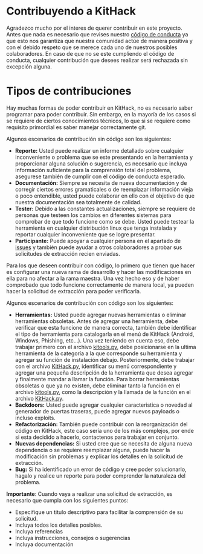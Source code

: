 # Contribuyendo a KitHack

Agradezco mucho por el interes de querer contribuir en este proyecto. Antes que nada es necesario que revises nuestro [código de conducta](https://github.com/AdrMXR/KitHack/blob/master/docs/CODE_OF_CONDUCT.md) ya que esto nos garantiza que nuestra comunidad actúe de manera positiva y con el debido respeto que se merece cada uno de nuestros posibles colaboradores. En caso de que no se este cumpliendo el código de conducta, cualquier contribución que desees realizar será rechazada sin excepción alguna.

# Tipos de contribuciones

Hay muchas formas de poder contribuir en KitHack, no es necesario saber programar para poder contribuir. Sin embargo, en la mayoría de los casos si se requiere de ciertos conocimientos técnicos, lo que si se requiere como requisito primordial es saber manejar correctamente git.

Algunos escenarios de contribución sin código son los siguientes:

* **Reporte:** Usted puede realizar un informe detallado sobre cualquier inconveniente o problema que se este presentando en la herramienta y proporcionar alguna solución o sugerencia, es necesario que incluya información suficiente para la comprensión total del problema, asegurese también de cumplir con el código de conducta esperado. 
* **Documentación:** Siempre se necesita de nueva documentación y de corregir ciertos errores gramaticales o de reemplazar información vieja o poco entendible, usted puede colaborar en ello con el objetivo de que nuestra documentación sea totalmente de calidad. 
* **Tester:** Debido a las constantes actualizaciones, siempre se requiere de personas que testeen los cambios en diferentes sistemas para comprobar de que todo funcione como se debe. Usted puede testear la herramienta en cualquier distribución linux que tenga instalada y reportar cualquier inconveniente que se logre presentar.
* **Participante:** Puede apoyar a cualquier persona en el apartado de [issues](https://github.com/AdrMXR/KitHack/issues) y también puede ayudar a otros colaboradores a probar sus solicitudes de extracción recien enviadas.

Para los que deseen contribuir con código, lo primero que tienen que hacer es configurar una nueva rama de desarrollo y hacer las modificaciones en ella para no afectar a la rama maestra. Una vez hecho eso y de haber comprobado que todo funcione correctamente de manera local, ya pueden hacer la solicitud de extracción para poder verificarla.

Algunos escenarios de contribución con código son los siguientes:

* **Herramientas:** Usted puede agregar nuevas herramientas o eliminar herramientas obsoletas. Antes de agregar una herramienta, debe verificar que esta funcione de manera correcta, también debe identificar el tipo de herramienta para catalogarla en el menú de KitHack (Android, Windows, Phishing, etc...). Una vez teniendo en cuenta eso, debe trabajar primero con el archivo [kitools.py](https://github.com/AdrMXR/KitHack/blob/master/lib/kitools.py), debe posicionarse en la ultima herramienta de la categoría a la que corresponde su herramienta y agregar su función de instalación debajo. Posteriormente, debe trabajar con el archivo [KitHack.py](https://github.com/AdrMXR/KitHack/blob/master/KitHack.py), identificar su menú correspondiente y agregar una pequeña descripción de la herramienta que desea agregar y finalmente mandar a llamar la función. Para borrar herramientas obsoletas o que ya no existen, debe eliminar tanto la función en el archivo [kitools.py](https://github.com/AdrMXR/KitHack/blob/master/lib/kitools.py), como la descripción y la llamada de la función en el archivo [KitHack.py](https://github.com/AdrMXR/KitHack/blob/master/KitHack.py).
* **Backdoors:** Usted puede agregar cualquier caracteristica o novedad al generador de puertas traseras, puede agregar nuevos payloads o incluso exploits.
* **Refactorización:** También puede contribuir con la reorganización del código en KitHack, este caso sería uno de los más complejos, por ende si esta decidido a hacerlo, contactenos para trabajar en conjunto.
* **Nuevas dependencias:** Si usted cree que se necesita de alguna nueva dependencia o se requiere reemplazar alguna, puede hacer la modificación sin problemas y explicar los detalles en la solicitud de extracción.
* **Bug:** Si ha identificado un error de código y cree poder solucionarlo, hagalo y realice un reporte para poder comprender la naturaleza del problema.

**Importante**: Cuando vaya a realizar una solicitud de extracción, es necesario que cumpla con los siguientes puntos:

* Especifique un titulo descriptivo para facilitar la comprensión de su solicitud.
* Incluya todos los detalles posibles.
* Incluya referencias
* Incluya instrucciones, consejos o sugerencias
* Incluya documentación
